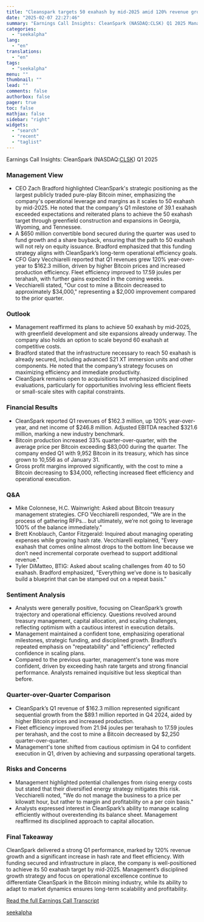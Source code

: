 ```yaml
---
title: "Cleanspark targets 50 exahash by mid-2025 amid 120% revenue growth in Q1"
date: "2025-02-07 22:27:46"
summary: "Earnings Call Insights: CleanSpark (NASDAQ:CLSK) Q1 2025 Management View CEO Zach Bradford highlighted CleanSpark's strategic positioning as the largest publicly traded pure-play Bitcoin miner, emphasizing the company's operational leverage and margins as it scales to 50 exahash by mid-2025. He noted that the company's Q1 milestone of 39.1 exahash exceeded..."
categories:
  - "seekalpha"
lang:
  - "en"
translations:
  - "en"
tags:
  - "seekalpha"
menu: ""
thumbnail: ""
lead: ""
comments: false
authorbox: false
pager: true
toc: false
mathjax: false
sidebar: "right"
widgets:
  - "search"
  - "recent"
  - "taglist"
---
```


Earnings Call Insights: CleanSpark (NASDAQ:[CLSK](https://seekingalpha.com/symbol/CLSK "CleanSpark, Inc.")) Q1 2025

### Management View

* CEO Zach Bradford highlighted CleanSpark's strategic positioning as the largest publicly traded pure-play Bitcoin miner, emphasizing the company's operational leverage and margins as it scales to 50 exahash by mid-2025. He noted that the company's Q1 milestone of 39.1 exahash exceeded expectations and reiterated plans to achieve the 50 exahash target through greenfield construction and expansions in Georgia, Wyoming, and Tennessee.
* A $650 million convertible bond secured during the quarter was used to fund growth and a share buyback, ensuring that the path to 50 exahash will not rely on equity issuance. Bradford emphasized that this funding strategy aligns with CleanSpark’s long-term operational efficiency goals.
* CFO Gary Vecchiarelli reported that Q1 revenues grew 120% year-over-year to $162.3 million, driven by higher Bitcoin prices and increased production efficiency. Fleet efficiency improved to 17.59 joules per terahash, with further gains expected in the coming weeks.
* Vecchiarelli stated, "Our cost to mine a Bitcoin decreased to approximately $34,000," representing a $2,000 improvement compared to the prior quarter.

### Outlook

* Management reaffirmed its plans to achieve 50 exahash by mid-2025, with greenfield development and site expansions already underway. The company also holds an option to scale beyond 60 exahash at competitive costs.
* Bradford stated that the infrastructure necessary to reach 50 exahash is already secured, including advanced S21 XT immersion units and other components. He noted that the company’s strategy focuses on maximizing efficiency and immediate productivity.
* CleanSpark remains open to acquisitions but emphasized disciplined evaluations, particularly for opportunities involving less efficient fleets or small-scale sites with capital constraints.

### Financial Results

* CleanSpark reported Q1 revenues of $162.3 million, up 120% year-over-year, and net income of $246.8 million. Adjusted EBITDA reached $321.6 million, marking a new industry benchmark.
* Bitcoin production increased 33% quarter-over-quarter, with the average price per Bitcoin exceeding $83,000 during the quarter. The company ended Q1 with 9,952 Bitcoin in its treasury, which has since grown to 10,556 as of January 31.
* Gross profit margins improved significantly, with the cost to mine a Bitcoin decreasing to $34,000, reflecting increased fleet efficiency and operational execution.

### Q&A

* Mike Colonnese, H.C. Wainwright: Asked about Bitcoin treasury management strategies. CFO Vecchiarelli responded, "We are in the process of gathering RFPs... but ultimately, we’re not going to leverage 100% of the balance immediately."
* Brett Knoblauch, Cantor Fitzgerald: Inquired about managing operating expenses while growing hash rate. Vecchiarelli explained, "Every exahash that comes online almost drops to the bottom line because we don’t need incremental corporate overhead to support additional revenue."
* Tyler DiMatteo, BTIG: Asked about scaling challenges from 40 to 50 exahash. Bradford emphasized, "Everything we’ve done is to basically build a blueprint that can be stamped out on a repeat basis."

### Sentiment Analysis

* Analysts were generally positive, focusing on CleanSpark’s growth trajectory and operational efficiency. Questions revolved around treasury management, capital allocation, and scaling challenges, reflecting optimism with a cautious interest in execution details.
* Management maintained a confident tone, emphasizing operational milestones, strategic funding, and disciplined growth. Bradford’s repeated emphasis on "repeatability" and "efficiency" reflected confidence in scaling plans.
* Compared to the previous quarter, management's tone was more confident, driven by exceeding hash rate targets and strong financial performance. Analysts remained inquisitive but less skeptical than before.

### Quarter-over-Quarter Comparison

* CleanSpark’s Q1 revenue of $162.3 million represented significant sequential growth from the $89.1 million reported in Q4 2024, aided by higher Bitcoin prices and increased production.
* Fleet efficiency improved from 21.94 joules per terahash to 17.59 joules per terahash, and the cost to mine a Bitcoin decreased by $2,250 quarter-over-quarter.
* Management's tone shifted from cautious optimism in Q4 to confident execution in Q1, driven by achieving and surpassing operational targets.

### Risks and Concerns

* Management highlighted potential challenges from rising energy costs but stated that their diversified energy strategy mitigates this risk. Vecchiarelli noted, "We do not manage the business to a price per kilowatt hour, but rather to margin and profitability on a per coin basis."
* Analysts expressed interest in CleanSpark’s ability to manage scaling efficiently without overextending its balance sheet. Management reaffirmed its disciplined approach to capital allocation.

### Final Takeaway

CleanSpark delivered a strong Q1 performance, marked by 120% revenue growth and a significant increase in hash rate and fleet efficiency. With funding secured and infrastructure in place, the company is well-positioned to achieve its 50 exahash target by mid-2025. Management’s disciplined growth strategy and focus on operational excellence continue to differentiate CleanSpark in the Bitcoin mining industry, while its ability to adapt to market dynamics ensures long-term scalability and profitability.

[Read the full Earnings Call Transcript](https://seekingalpha.com/symbol/CLSK/earnings/transcripts)

[seekalpha](https://seekingalpha.com/news/4405271-cleanspark-targets-50-exahash-by-midminus-2025-amid-120-percent-revenue-growth-in-q1)
